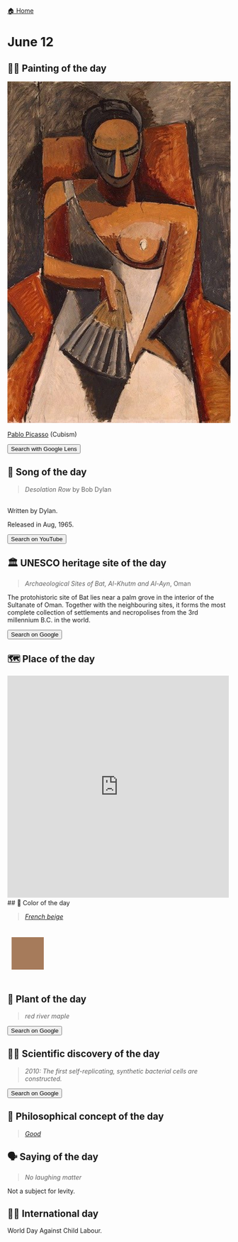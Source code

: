 
[🏠 Home](../../index.md)

# June 12

## 🧑‍🎨 Painting of the day

<img width="600" src="../img/Pablo_Picasso_1.jpg">

[Pablo Picasso](http://en.wikipedia.org/wiki/Pablo_Picasso) (Cubism)

<button class="btn btn-success"
onclick=" window.open('https://lens.google.com/uploadbyurl?url=https://iretes.github.io/one-a-day/data/img/Pablo_Picasso_1.jpg','_blank')">
Search with Google Lens
</button>

## 🎼 Song of the day

> *Desolation Row*
by Bob Dylan

<br />Written by Dylan.

Released in Aug, 1965.

<button class="btn btn-success"
onclick=" window.open('http://www.youtube.com/search?q=Desolation Row by Bob Dylan','_blank')">
Search on YouTube
</button>

## 🏛️ UNESCO heritage site of the day

> *Archaeological Sites of Bat, Al-Khutm and Al-Ayn*, Oman

<p>The protohistoric site of Bat lies near a palm grove in the interior of the Sultanate of Oman. Together with the neighbouring sites, it forms the most complete collection of settlements and necropolises from the 3rd millennium B.C. in the world.</p>

<button class="btn btn-success"
onclick=" window.open('http://www.google.com/search?q=Archaeological Sites of Bat, Al-Khutm and Al-Ayn','_blank')">
Search on Google
</button>

## 🗺️ Place of the day

<iframe
src="https://www.mapcrunch.com"
name="mapcrunch"
width="500"
height="500"
allowTransparency="true"
scrolling="no"
frameborder="0"
>
</iframe>
## 🎨 Color of the day

> *[French beige](https://en.wikipedia.org/wiki/Beige#French_beige)*

<div style="color:#A67B5B; font-size: 100px;">&#9632;</div>

## 🌿 Plant of the day

> *red river maple*

<button class="btn btn-success"
onclick=" window.open('http://www.google.com/search?q=red river maple','_blank')">
Search on Google
</button>

## 🧑‍🔬 Scientific discovery of the day

> *2010: The first self-replicating, synthetic bacterial cells are constructed.*

<button class="btn btn-success"
onclick=" window.open('http://www.google.com/search?q=2010: The first self-replicating, synthetic bacterial cells are constructed.','_blank')">
Search on Google
</button>

## 💭 Philosophical concept of the day

> *[Good](https://en.wikipedia.org/wiki/Good)*

## 🗣️ Saying of the day

> *No laughing matter*

Not a subject for levity. 

## 🏳️‍🌈 International day

World Day Against Child Labour.